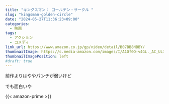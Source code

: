 ```yaml
---
title: "キングスマン： ゴールデン・サークル "
slug: "kingsman-golden-circle"
date: "2024-05-27T11:36:23+09:00"
categories:
  - 映画
tags:
  - アクション
  - コメディ
link_url: https://www.amazon.co.jp/gp/video/detail/B07BB8NBBY/
thumbnailImage: https://c.media-amazon.com/images/I/A1Of0O-v4GL._AC_UL320_.jpg
thumbnailImagePosition: left
#draft: true
---
```

前作よりはややパンチが弱いけど
<!--more-->
でも面白いや

{{< amazon-prime >}}
